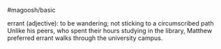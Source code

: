 #magoosh/basic

errant (adjective): to be wandering; not sticking to a circumscribed path 
Unlike his peers, who spent their hours studying in the library, Matthew preferred errant walks through 
the university campus. 
